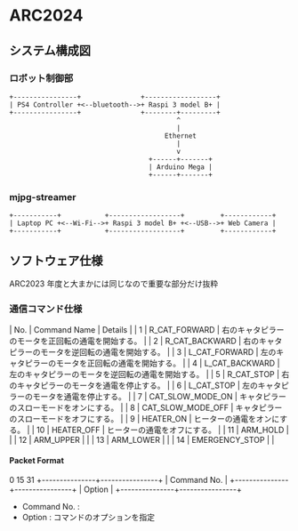# ARC2024

## システム構成図

### ロボット制御部

    +----------------+               +------------------+
    | PS4 Controller +<--bluetooth-->+ Raspi 3 model B+ |
    +----------------+               +--------+---------+
                                              ^
                                              |
                                           Ethernet
                                              |
                                              v
                                       +------+-------+
                                       | Arduino Mega |
                                       +------+-------+

### mjpg-streamer

    +-----------+           +------------------+         +------------+
    | Laptop PC +<--Wi-Fi-->+ Raspi 3 model B+ +<--USB-->+ Web Camera |
    +-----------+           +------------------+         +------------+

## ソフトウェア仕様

ARC2023 年度と大まかには同じなので重要な部分だけ抜粋

### 通信コマンド仕様

| No. | Command Name      | Details |
|   1 | R_CAT_FORWARD     | 右のキャタピラーのモータを正回転の通電を開始する。 |
|   2 | R_CAT_BACKWARD    | 右のキャタピラーのモータを逆回転の通電を開始する。 |
|   3 | L_CAT_FORWARD     | 左のキャタピラーのモータを正回転の通電を開始する。 |
|   4 | L_CAT_BACKWARD    | 左のキャタピラーのモータを逆回転の通電を開始する。 |
|   5 | R_CAT_STOP        | 右のキャタピラーのモータを通電を停止する。 |
|   6 | L_CAT_STOP        | 左のキャタピラーのモータを通電を停止する。 |
|   7 | CAT_SLOW_MODE_ON  | キャタピラーのスローモードをオンにする。 |
|   8 | CAT_SLOW_MODE_OFF | キャタピラーのスローモードをオフにする。 |
|   9 | HEATER_ON         | ヒーターの通電をオンにする。 |
|  10 | HEATER_OFF        | ヒーターの通電をオフにする。 |
|  11 | ARM_HOLD          |  |
|  12 | ARM_UPPER         |  |
|  13 | ARM_LOWER         |  |
|  14 | EMERGENCY_STOP    |  |

#### Packet Format

 0             15               31
+---------------+----------------+
|          Command No.           |
+---------------+----------------+
|            Option              |
+---------------+----------------+

* Command No. : 
* Option : コマンドのオプションを指定

